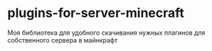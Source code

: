 # plugins-for-server-minecraft
Моя библиотека для удобного скачивания нужных плагинов для собственного сервера в майнкрафт
